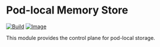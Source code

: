 # Pod-local Memory Store

[![Build](https://img.shields.io/github/actions/workflow/status/atomix/atomix/stores-pod-memory-test.yml?style=for-the-badge)](https://github.com/atomix/atomix/actions/workflows/stores-pod-memory-test.yml)
[![Image](https://img.shields.io/docker/v/atomix/pod-memory-controller?label=release&style=for-the-badge)](https://hub.docker.com/repository/docker/atomix/pod-memory-controller)

This module provides the control plane for pod-local storage.
